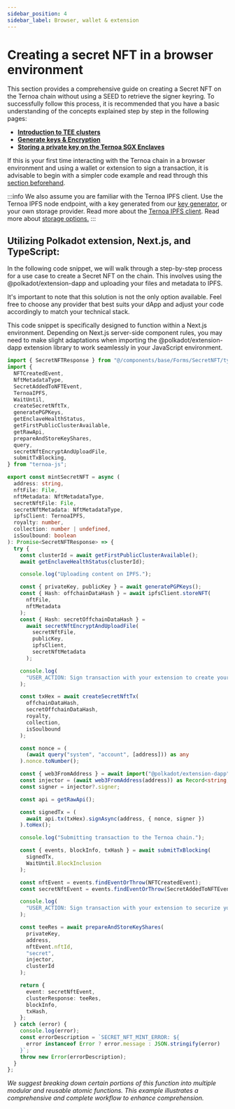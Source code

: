 ```yaml
---
sidebar_position: 4
sidebar_label: Browser, wallet & extension
---
```


# Creating a secret NFT in a browser environment

This section provides a comprehensive guide on creating a Secret NFT on the Ternoa chain without using a SEED to retrieve the signer keyring. To successfully follow this process, it is recommended that you have a basic understanding of the concepts explained step by step in the following pages:

- [**Introduction to TEE clusters**](/for-developers/advanced-guides/tee/cluster)
- [**Generate keys & Encryption**](/for-developers/advanced-guides/tee/encrpypt)
- [**Storing a private key on the Ternoa SGX Enclaves**](/for-developers/advanced-guides/tee/store-on-tee)

If this is your first time interacting with the Ternoa chain in a browser environment and using a wallet or extension to sign a transaction, it is advisable to begin with a simpler code example and read through this [section beforehand](/for-developers/advanced-guides/sign-without-keyring).

:::info
We also assume you are familiar with the Ternoa IPFS client. Use the Ternoa IPFS node endpoint, with a key generated from our [key generator](https://ipfs-key-manager-git-dev-ternoa.vercel.app/), or your own storage provider. Read more about the [Ternoa IPFS client](/for-developers/advanced-guides/ipfs). Read more about [storage options.](/for-developers/developer-tools/ipfs-quick-guide)
:::

## Utilizing Polkadot extension, Next.js, and TypeScript:

In the following code snippet, we will walk through a step-by-step process for a use case to create a Secret NFT on the chain. This involves using the @polkadot/extension-dapp and uploading your files and metadata to IPFS.

It's important to note that this solution is not the only option available. Feel free to choose any provider that best suits your dApp and adjust your code accordingly to match your technical stack.

This code snippet is specifically designed to function within a Next.js environment. Depending on Next.js server-side component rules, you may need to make slight adaptations when importing the @polkadot/extension-dapp extension library to work seamlessly in your JavaScript environment.

```typescript showLineNumbers
import { SecretNFTResponse } from "@/components/base/Forms/SecretNFT/types";
import {
  NFTCreatedEvent,
  NftMetadataType,
  SecretAddedToNFTEvent,
  TernoaIPFS,
  WaitUntil,
  createSecretNftTx,
  generatePGPKeys,
  getEnclaveHealthStatus,
  getFirstPublicClusterAvailable,
  getRawApi,
  prepareAndStoreKeyShares,
  query,
  secretNftEncryptAndUploadFile,
  submitTxBlocking,
} from "ternoa-js";

export const mintSecretNFT = async (
  address: string,
  nftFile: File,
  nftMetadata: NftMetadataType,
  secretNftFile: File,
  secretNftMetadata: NftMetadataType,
  ipfsClient: TernoaIPFS,
  royalty: number,
  collection: number | undefined,
  isSoulbound: boolean
): Promise<SecretNFTResponse> => {
  try {
    const clusterId = await getFirstPublicClusterAvailable();
    await getEnclaveHealthStatus(clusterId);

    console.log("Uploading content on IPFS.");

    const { privateKey, publicKey } = await generatePGPKeys();
    const { Hash: offchainDataHash } = await ipfsClient.storeNFT(
      nftFile,
      nftMetadata
    );
    const { Hash: secretOffchainDataHash } =
      await secretNftEncryptAndUploadFile(
        secretNftFile,
        publicKey,
        ipfsClient,
        secretNftMetadata
      );

    console.log(
      "USER_ACTION: Sign transaction with your extension to create your secret NFT."
    );

    const txHex = await createSecretNftTx(
      offchainDataHash,
      secretOffchainDataHash,
      royalty,
      collection,
      isSoulbound
    );

    const nonce = (
      (await query("system", "account", [address])) as any
    ).nonce.toNumber();

    const { web3FromAddress } = await import("@polkadot/extension-dapp");
    const injector = (await web3FromAddress(address)) as Record<string, any>;
    const signer = injector?.signer;

    const api = getRawApi();

    const signedTx = (
      await api.tx(txHex).signAsync(address, { nonce, signer })
    ).toHex();

    console.log("Submitting transaction to the Ternoa chain.");

    const { events, blockInfo, txHash } = await submitTxBlocking(
      signedTx,
      WaitUntil.BlockInclusion
    );

    const nftEvent = events.findEventOrThrow(NFTCreatedEvent);
    const secretNftEvent = events.findEventOrThrow(SecretAddedToNFTEvent);

    console.log(
      "USER_ACTION: Sign transaction with your extension to securize your content and upload key on Ternoa SGX clusters."
    );

    const teeRes = await prepareAndStoreKeyShares(
      privateKey,
      address,
      nftEvent.nftId,
      "secret",
      injector,
      clusterId
    );

    return {
      event: secretNftEvent,
      clusterResponse: teeRes,
      blockInfo,
      txHash,
    };
  } catch (error) {
    console.log(error);
    const errorDescription = `SECRET_NFT_MINT_ERROR: ${
      error instanceof Error ? error.message : JSON.stringify(error)
    }`;
    throw new Error(errorDescription);
  }
};
```

_We suggest breaking down certain portions of this function into multiple modular and reusable atomic functions. This example illustrates a comprehensive and complete workflow to enhance comprehension._
